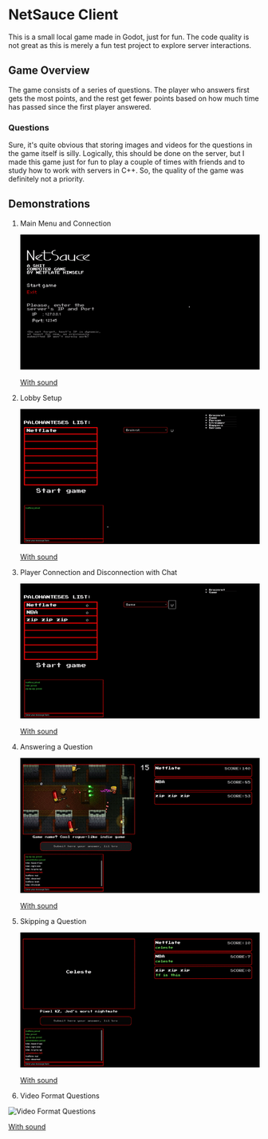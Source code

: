 # NetSauce Client

This is a small local game made in Godot, just for fun. The code quality is not great as this is merely a fun test project to explore server interactions.

## Game Overview

The game consists of a series of questions. The player who answers first gets the most points, and the rest get fewer points based on how much time has passed since the first player answered.

### Questions

Sure, it's quite obvious that storing images and videos for the questions in the game itself is silly. Logically, this should be done on the server, but I made this game just for fun to play a couple of times with friends and to study how to work with servers in C++. So, the quality of the game was definitely not a priority.

## Demonstrations

1. Main Menu and Connection


   ![Main Menu and Connection](https://github.com/Netflate/NetSauce_client/blob/main/gifs%20for%20readme/mainmenu.gif)
   
   [With sound](https://www.youtube.com/watch?v=gJ50CLEvPbI)

3. Lobby Setup


   ![Lobby Setup](https://github.com/Netflate/NetSauce_client/blob/main/gifs%20for%20readme/lobbysettings.gif)
   
   [With sound](https://www.youtube.com/watch?v=dYf1D2O3vME)

5. Player Connection and Disconnection with Chat


   ![Player Connection and Disconnection with Chat](https://github.com/Netflate/NetSauce_client/blob/main/gifs%20for%20readme/ChatnDisconnect.gif)
   
   [With sound](https://www.youtube.com/watch?v=xTdcSC1hwwk)

7. Answering a Question


    ![Answering a Question](https://github.com/Netflate/NetSauce_client/blob/main/gifs%20for%20readme/aswering.gif)
   
   [With sound](https://www.youtube.com/watch?v=GlXXEQT52cg)

8. Skipping a Question


   ![Skipping a Question](https://github.com/Netflate/NetSauce_client/blob/main/gifs%20for%20readme/skipping.gif)
   
   [With sound](https://www.youtube.com/watch?v=SLtFfYCG4mU)

10. Video Format Questions


![Video Format Questions](https://github.com/Netflate/NetSauce_client/blob/main/gifs%20for%20readme/videoQuestionType.gif)

   [With sound](https://www.youtube.com/watch?v=joDgaGgp43w)

